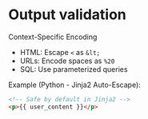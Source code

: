 # Output validation

Context-Specific Encoding

* HTML: Escape `<` as `&lt;`
* URLs: Encode spaces as `%20`
* SQL: Use parameterized queries

Example (Python - Jinja2 Auto-Escape):

```html
<!-- Safe by default in Jinja2 -->  
<p>{{ user_content }}</p>  
```
